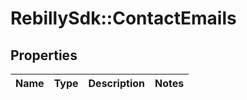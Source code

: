 # RebillySdk::ContactEmails

## Properties
Name | Type | Description | Notes
------------ | ------------- | ------------- | -------------

